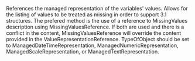 References the managed representation of the variables' values. Allows for the listing of values to be treated as missing in order to support 3.1 structures. The prefered method is the use of a reference to MissingValues description using MissingValuesReference. If both are used and there is a conflict in the content, MissingValuesReference will override the content provided in the ValueRepresentationReference. TypeOfObject should be set to ManagedDateTimeRepresentation, ManagedNumericRepresentation, ManagedScaleRepresentation, or ManagedTextRepresentation.